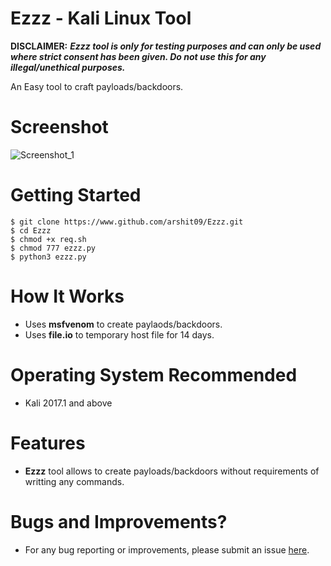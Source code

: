 # Ezzz - Kali Linux Tool

**DISCLAIMER:** ***Ezzz tool is only for testing purposes and can only be used where strict consent has been given. Do not use this for any illegal/unethical purposes.***

An Easy tool to craft payloads/backdoors.

# Screenshot
![Screenshot_1](https://raw.githubusercontent.com/arshit09/Ezzz/master/screenshot_1.jpg "SS")

# Getting Started
```
$ git clone https://www.github.com/arshit09/Ezzz.git
$ cd Ezzz
$ chmod +x req.sh
$ chmod 777 ezzz.py
$ python3 ezzz.py
  ```

# How It Works
- Uses **msfvenom** to create paylaods/backdoors.
- Uses **file.io** to temporary host file for 14 days. 

# Operating System Recommended
- Kali 2017.1 and above

# Features
- **Ezzz** tool allows to create payloads/backdoors without requirements of writting any commands.

# Bugs and Improvements?
- For any bug reporting or improvements, please submit an issue [here](https://github.com/arshit09/Ezzz/issues/new "here").
